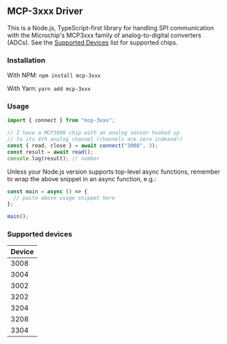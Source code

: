 ## MCP-3xxx Driver

This is a Node.js, TypeScript-first library for handling SPI communication with the Microchip's MCP3xxx family of analog-to-digital converters (ADCs). See the [Supported Devices](#supported-devices) list for supported chips.

### Installation

With NPM: `npm install mcp-3xxx`

With Yarn: `yarn add mcp-3xxx`

### Usage

```javascript
import { connect } from "mcp-3xxx";

// I have a MCP3008 chip with an analog sensor hooked up
// to its 4th analog channel (channels are zero indexed!)
const { read, close } = await connect("3008", 3);
const result = await read();
console.log(result); // number
```

Unless your Node.js version supports top-level async functions, remember to wrap the above snippet in an async function, e.g.:

```javascript
const main = async () => {
  // paste above usage snippet here
};

main();
```

### Supported devices

| Device |
| :----- |
| 3008   |
| 3004   |
| 3002   |
| 3202   |
| 3204   |
| 3208   |
| 3304   |
